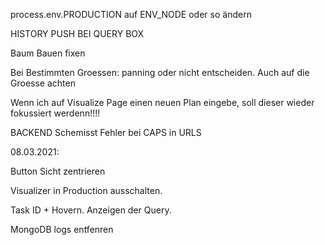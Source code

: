 process.env.PRODUCTION auf ENV_NODE oder so ändern

HISTORY PUSH BEI QUERY BOX

Baum Bauen fixen

Bei Bestimmten Groessen: panning oder nicht entscheiden. Auch auf die Groesse achten

Wenn ich auf Visualize Page einen neuen Plan eingebe, soll dieser wieder fokussiert werdenn!!!!

BACKEND Schemisst Fehler bei CAPS in URLS

08.03.2021:

Button Sicht zentrieren

Visualizer in Production ausschalten.

Task ID + Hovern. Anzeigen der Query.

MongoDB logs entfenren
